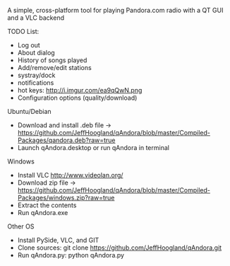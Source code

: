 A simple, cross-platform tool for playing Pandora.com radio with a QT GUI and a VLC backend

TODO List:
- Log out
- About dialog
- History of songs played
- Add/remove/edit stations
- systray/dock
- notifications
- hot keys: http://i.imgur.com/ea9qQwN.png
- Configuration options (quality/download)

Ubuntu/Debian
  - Download and install .deb file -> https://github.com/JeffHoogland/qAndora/blob/master/Compiled-Packages/qandora.deb?raw=true
  - Launch qAndora.desktop or run qAndora in terminal

Windows
  - Install VLC http://www.videolan.org/
  - Download zip file -> https://github.com/JeffHoogland/qAndora/blob/master/Compiled-Packages/windows.zip?raw=true
  - Extract the contents
  - Run qAndora.exe

Other OS
  - Install PySide, VLC, and GIT
  - Clone sources: git clone https://github.com/JeffHoogland/qAndora.git
  - Run qAndora.py: python qAndora.py
